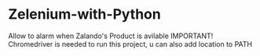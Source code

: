 # Zelenium-with-Python
Allow to alarm when Zalando's Product is avilable
IMPORTANT!
Chromedriver is needed to run this project, u can also add location to PATH 
